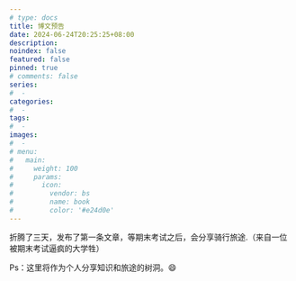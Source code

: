 ```yaml
---
# type: docs 
title: 博文预告
date: 2024-06-24T20:25:25+08:00
description: 
noindex: false
featured: false
pinned: true
# comments: false
series:
#  - 
categories:
#  - 
tags:
#  - 
images:
#  - 
# menu:
#   main:
#     weight: 100
#     params:
#       icon:
#         vendor: bs
#         name: book
#         color: '#e24d0e'
---
```


折腾了三天，发布了第一条文章，等期末考试之后，会分享骑行旅途.（来自一位被期末考试逼疯的大学牲）

<!--more-->

Ps：这里将作为个人分享知识和旅途的树洞。😄
